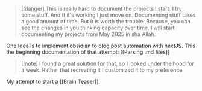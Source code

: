 > [!danger] This is really hard to document the projects I start. I try some stuff. And if it's working I just move on. Documenting stuff takes a good amount of time. But it is worth the trouble. Because, you can see the changes in you thinking capacity over time. I will start documenting my projects from May 2025 in sha Allah.

One Idea is to implement obsidian to blog post automation with nextJS.
This the beginning documentation of that attempt:
[[Parsing .md files]] 

> [!note] I found a great solution for that, so I looked under the hood for a week. Rather that recreating it I customized it to my preference. 

My attempt to start a [[Brain Teaser]].